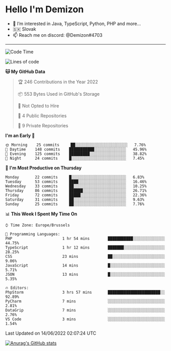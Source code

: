 # Hello I'm Demizon
- 👀 I’m interested in Java, TypeScript, Python, PHP and more...
- 🇸🇰 Slovak
- 📫 Reach me on discord: @Demizon#4703

---

<!--START_SECTION:waka-->
![Code Time](http://img.shields.io/badge/Code%20Time-0%20secs-blue)

![Lines of code](https://img.shields.io/badge/From%20Hello%20World%20I%27ve%20Written-43%20Thousand%20lines%20of%20code-blue)

**🐱 My GitHub Data** 

> 🏆 246 Contributions in the Year 2022
 > 
> 📦 553 Bytes Used in GitHub's Storage 
 > 
> 🚫 Not Opted to Hire
 > 
> 📜 4 Public Repositories 
 > 
> 🔑 9 Private Repositories  
 > 
**I'm an Early 🐤** 

```text
🌞 Morning    25 commits     ██░░░░░░░░░░░░░░░░░░░░░░░   7.76% 
🌆 Daytime    148 commits    ███████████░░░░░░░░░░░░░░   45.96% 
🌃 Evening    125 commits    █████████░░░░░░░░░░░░░░░░   38.82% 
🌙 Night      24 commits     █░░░░░░░░░░░░░░░░░░░░░░░░   7.45%

```
📅 **I'm Most Productive on Thursday** 

```text
Monday       22 commits     █░░░░░░░░░░░░░░░░░░░░░░░░   6.83% 
Tuesday      53 commits     ████░░░░░░░░░░░░░░░░░░░░░   16.46% 
Wednesday    33 commits     ██░░░░░░░░░░░░░░░░░░░░░░░   10.25% 
Thursday     86 commits     ██████░░░░░░░░░░░░░░░░░░░   26.71% 
Friday       72 commits     █████░░░░░░░░░░░░░░░░░░░░   22.36% 
Saturday     31 commits     ██░░░░░░░░░░░░░░░░░░░░░░░   9.63% 
Sunday       25 commits     ██░░░░░░░░░░░░░░░░░░░░░░░   7.76%

```


📊 **This Week I Spent My Time On** 

```text
⌚︎ Time Zone: Europe/Brussels

💬 Programming Languages: 
PHP                      1 hr 54 mins        ███████████░░░░░░░░░░░░░░   44.75% 
TypeScript               1 hr 12 mins        ███████░░░░░░░░░░░░░░░░░░   28.25% 
CSS                      23 mins             ██░░░░░░░░░░░░░░░░░░░░░░░   9.06% 
JavaScript               14 mins             █░░░░░░░░░░░░░░░░░░░░░░░░   5.71% 
JSON                     13 mins             █░░░░░░░░░░░░░░░░░░░░░░░░   5.35%

🔥 Editors: 
PhpStorm                 3 hrs 57 mins       ███████████████████████░░   92.89% 
PyCharm                  7 mins              ░░░░░░░░░░░░░░░░░░░░░░░░░   2.81% 
DataGrip                 7 mins              ░░░░░░░░░░░░░░░░░░░░░░░░░   2.76% 
VS Code                  3 mins              ░░░░░░░░░░░░░░░░░░░░░░░░░   1.54%

```


 Last Updated on 14/06/2022 02:07:24 UTC
<!--END_SECTION:waka-->

[![Anurag's GitHub stats](https://github-readme-stats.vercel.app/api?username=Demizon3433&show_icons=true)](https://github.com/anuraghazra/github-readme-stats)
